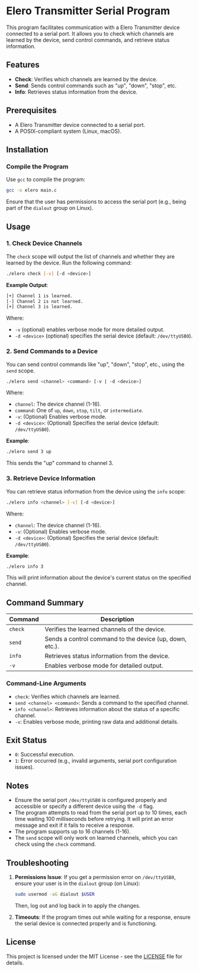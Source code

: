 
# Elero Transmitter Serial Program

This program facilitates communication with a Elero Transmitter device connected to a serial port. It allows you to check which channels are learned by the device, send control commands, and retrieve status information.

## Features

- **Check**: Verifies which channels are learned by the device.
- **Send**: Sends control commands such as "up", "down", "stop", etc.
- **Info**: Retrieves status information from the device.

## Prerequisites

- A Elero Transmitter device connected to a serial port.
- A POSIX-compliant system (Linux, macOS).

## Installation

### Compile the Program

Use `gcc` to compile the program:

```bash
gcc -o elero main.c
```

Ensure that the user has permissions to access the serial port (e.g., being part of the `dialout` group on Linux).

## Usage

### 1. Check Device Channels

The `check` scope will output the list of channels and whether they are learned by the device. Run the following command:

```bash
./elero check [-v] [-d <device>]
```

**Example Output**:

```bash
[+] Channel 1 is learned.
[-] Channel 2 is not learned.
[+] Channel 3 is learned.
```

Where:

- `-v` (optional) enables verbose mode for more detailed output.
- `-d <device>` (optional) specifies the serial device (default: `/dev/ttyUSB0`).

### 2. Send Commands to a Device

You can send control commands like "up", "down", "stop", etc., using the `send` scope.

```bash
./elero send <channel> <command> [-v | -d <device>]
```

Where:

- `channel`: The device channel (1-16).
- `command`: One of `up`, `down`, `stop`, `tilt`, or `intermediate`.
- `-v`: (Optional) Enables verbose mode.
- `-d <device>`: (Optional) Specifies the serial device (default: `/dev/ttyUSB0`).

**Example**:

```bash
./elero send 3 up 
```

This sends the "up" command to channel 3.

### 3. Retrieve Device Information

You can retrieve status information from the device using the `info` scope:

```bash
./elero info <channel> [-v] [-d <device>]
```

Where:

- `channel`: The device channel (1-16).
- `-v`: (Optional) Enables verbose mode.
- `-d <device>`: (Optional) Specifies the serial device (default: `/dev/ttyUSB0`).

**Example**:

```bash
./elero info 3
```

This will print information about the device's current status on the specified channel.

## Command Summary

| Command   | Description                                              |
|-----------|----------------------------------------------------------|
| `check`   | Verifies the learned channels of the device.              |
| `send`    | Sends a control command to the device (up, down, etc.).   |
| `info`    | Retrieves status information from the device.             |
| `-v`      | Enables verbose mode for detailed output.                 |

### Command-Line Arguments

- `check`: Verifies which channels are learned.
- `send <channel> <command>`: Sends a command to the specified channel.
- `info <channel>`: Retrieves information about the status of a specific channel.
- `-v`: Enables verbose mode, printing raw data and additional details.

## Exit Status

- `0`: Successful execution.
- `1`: Error occurred (e.g., invalid arguments, serial port configuration issues).

## Notes

- Ensure the serial port `/dev/ttyUSB0` is configured properly and accessible or specify a different device using the `-d` flag.
- The program attempts to read from the serial port up to 10 times, each time waiting 100 milliseconds before retrying. It will print an error message and exit if it fails to receive a response.
- The program supports up to 16 channels (1-16).
- The `send` scope will only work on learned channels, which you can check using the `check` command.

## Troubleshooting

1. **Permissions Issue**: If you get a permission error on `/dev/ttyUSB0`, ensure your user is in the `dialout` group (on Linux):

   ```bash
   sudo usermod -aG dialout $USER
   ```

   Then, log out and log back in to apply the changes.

2. **Timeouts**: If the program times out while waiting for a response, ensure the serial device is connected properly and is functioning.

## License

This project is licensed under the MIT License - see the [LICENSE](LICENSE) file for details.
